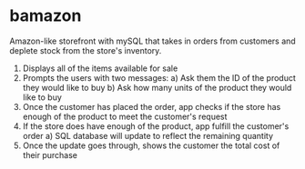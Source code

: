 # bamazon

Amazon-like storefront with mySQL that takes in orders from customers and deplete stock from the store's inventory.

1) Displays all of the items available for sale
2) Prompts the users with two messages:
  a) Ask them the ID of the product they would like to buy
  b) Ask how many units of the product they would like to buy
3) Once the customer has placed the order, app checks if the store has enough of the product to meet the customer's request
4) If the store does have enough of the product, app fulfill the customer's order
  a) SQL database will update to reflect the remaining quantity
5) Once the update goes through, shows the customer the total cost of their purchase
